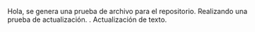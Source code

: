 Hola, se genera una prueba de archivo para el repositorio.
Realizando una prueba de actualización.
.
Actualización de texto.